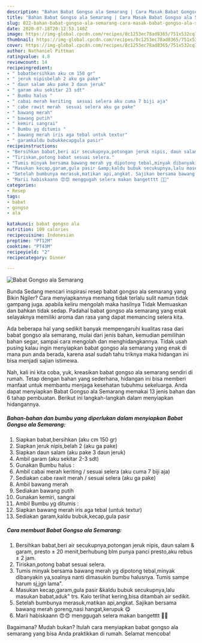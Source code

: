 ```yaml
---
description: "Bahan Babat Gongso ala Semarang | Cara Masak Babat Gongso ala Semarang Yang Lezat"
title: "Bahan Babat Gongso ala Semarang | Cara Masak Babat Gongso ala Semarang Yang Lezat"
slug: 822-bahan-babat-gongso-ala-semarang-cara-masak-babat-gongso-ala-semarang-yang-lezat
date: 2020-07-18T20:12:53.140Z
image: https://img-global.cpcdn.com/recipes/8c1253ec78ad8365/751x532cq70/babat-gongso-ala-semarang-foto-resep-utama.jpg
thumbnail: https://img-global.cpcdn.com/recipes/8c1253ec78ad8365/751x532cq70/babat-gongso-ala-semarang-foto-resep-utama.jpg
cover: https://img-global.cpcdn.com/recipes/8c1253ec78ad8365/751x532cq70/babat-gongso-ala-semarang-foto-resep-utama.jpg
author: Nathaniel Pittman
ratingvalue: 4.8
reviewcount: 14
recipeingredient:
- " babatbersihkan aku cm 150 gr"
- " jeruk nipisbelah 2 aku ga pake"
- " daun salam aku pake 3 daun jeruk"
- " garam aku sekitar 23 sdt"
- " Bumbu halus "
- " cabai merah keriting  sesuai selera aku cuma 7 biji aja"
- " cabe rawit merah  sesuai selera aku ga pake"
- " bawang merah"
- " bawang putih"
- " kemiri sangrai"
- " Bumbu yg ditumis "
- " bawang merah iris aga tebal untuk textur"
- " garamkaldu bubukkecapgula pasir"
recipeinstructions:
- "Bersihkan babat,beri air secukupnya,potongan jeruk nipis, daun salam &amp; garam, presto ± 20 menit,berhubung blm punya panci presto,aku rebus ± 2 jam."
- "Tiriskan,potong babat sesuai selera."
- "Tumis minyak bersama bawang merah yg dipotong tebal,minyak dibanyakin ya,soalnya nanti dimasukin bumbu halusnya. Tumis sampe harum sj,jgn lama&#34;."
- "Masukan kecap,garam,gula pasir &amp;kaldu bubuk secukupnya,lalu masukan babat,aduk&#34; trs. Kalo terlihat kering,bisa ditambah air sedikit."
- "Setelah bumbunya merasuk,matikan api,angkat. Sajikan bersama bawang merah goreng,nasi hangat,kerupuk 😋"
- "Marii habiskaann 😍😍 menggugah selera makan bangetttt 🙊🙉"
categories:
- Resep
tags:
- babat
- gongso
- ala

katakunci: babat gongso ala 
nutrition: 109 calories
recipecuisine: Indonesian
preptime: "PT12M"
cooktime: "PT43M"
recipeyield: "2"
recipecategory: Dinner

---
```



![Babat Gongso ala Semarang](https://img-global.cpcdn.com/recipes/8c1253ec78ad8365/751x532cq70/babat-gongso-ala-semarang-foto-resep-utama.jpg)

Bunda Sedang mencari inspirasi resep babat gongso ala semarang yang Bikin Ngiler? Cara menyiapkannya memang tidak terlalu sulit namun tidak gampang juga. apabila keliru mengolah maka hasilnya Tidak Memuaskan dan bahkan tidak sedap. Padahal babat gongso ala semarang yang enak selayaknya memiliki aroma dan rasa yang dapat memancing selera kita.

Ada beberapa hal yang sedikit banyak mempengaruhi kualitas rasa dari babat gongso ala semarang, mulai dari jenis bahan, kemudian pemilihan bahan segar, sampai cara mengolah dan menghidangkannya. Tidak usah pusing kalau ingin menyiapkan babat gongso ala semarang yang enak di mana pun anda berada, karena asal sudah tahu triknya maka hidangan ini bisa menjadi sajian istimewa.




Nah, kali ini kita coba, yuk, kreasikan babat gongso ala semarang sendiri di rumah. Tetap dengan bahan yang sederhana, hidangan ini bisa memberi manfaat untuk membantu menjaga kesehatan tubuhmu sekeluarga. Anda dapat menyiapkan Babat Gongso ala Semarang memakai 13 jenis bahan dan 6 tahap pembuatan. Berikut ini langkah-langkah dalam menyiapkan hidangannya.

<!--inarticleads1-->

##### Bahan-bahan dan bumbu yang diperlukan dalam menyiapkan Babat Gongso ala Semarang:

1. Siapkan  babat,bersihkan (aku cm 150 gr)
1. Siapkan  jeruk nipis,belah 2 (aku ga pake)
1. Siapkan  daun salam (aku pake 3 daun jeruk)
1. Ambil  garam (aku sekitar 2-3 sdt)
1. Gunakan  Bumbu halus :
1. Ambil  cabai merah keriting / sesuai selera (aku cuma 7 biji aja)
1. Sediakan  cabe rawit merah / sesuai selera (aku ga pake)
1. Ambil  bawang merah
1. Sediakan  bawang putih
1. Gunakan  kemiri, sangrai
1. Ambil  Bumbu yg ditumis :
1. Siapkan  bawang merah iris aga tebal (untuk textur)
1. Sediakan  garam,kaldu bubuk,kecap,gula pasir




<!--inarticleads2-->

##### Cara membuat Babat Gongso ala Semarang:

1. Bersihkan babat,beri air secukupnya,potongan jeruk nipis, daun salam &amp; garam, presto ± 20 menit,berhubung blm punya panci presto,aku rebus ± 2 jam.
1. Tiriskan,potong babat sesuai selera.
1. Tumis minyak bersama bawang merah yg dipotong tebal,minyak dibanyakin ya,soalnya nanti dimasukin bumbu halusnya. Tumis sampe harum sj,jgn lama&#34;.
1. Masukan kecap,garam,gula pasir &amp;kaldu bubuk secukupnya,lalu masukan babat,aduk&#34; trs. Kalo terlihat kering,bisa ditambah air sedikit.
1. Setelah bumbunya merasuk,matikan api,angkat. Sajikan bersama bawang merah goreng,nasi hangat,kerupuk 😋
1. Marii habiskaann 😍😍 menggugah selera makan bangetttt 🙊🙉




Bagaimana? Mudah bukan? Itulah cara menyiapkan babat gongso ala semarang yang bisa Anda praktikkan di rumah. Selamat mencoba!
